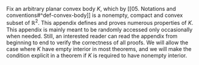 Fix an arbitrary planar convex body $K$, which by [[05. Notations and conventions#^def-convex-body]] is a nonempty, compact and convex subset of $\mathbb{R}^2$. This appendix defines and proves numerous properties of $K$. This appendix is mainly meant to be randomly accessed only occasionally when needed. Still, an interested reader can read the appendix from beginning to end to verify the correctness of all proofs. We will allow the case where $K$ have empty interior in most theorems, and we will make the condition explicit in a theorem if $K$ is required to have nonempty interior.